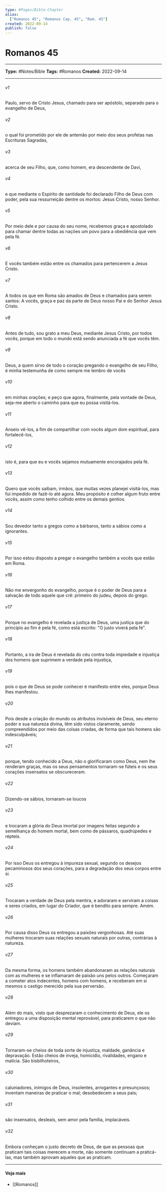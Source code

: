 ```yaml
---
type: #Pages/Bible-Chapter
alias:
  ["Romanos 45", "Romanos Cap. 45", "Rom. 45"]
created: 2022-09-14
publish: false
---
```


# Romanos 45

---

**Type:** #Notes/Bible
**Tags:** #Romanos
**Created:** 2022-09-14

---

###### v1
Paulo, servo de Cristo Jesus, chamado para ser apóstolo, separado para o evangelho de Deus,
###### v2
o qual foi prometido por ele de antemão por meio dos seus profetas nas Escrituras Sagradas,
###### v3
acerca de seu Filho, que, como homem, era descendente de Davi,
###### v4
e que mediante o Espírito de santidade foi declarado Filho de Deus com poder, pela sua ressurreição dentre os mortos: Jesus Cristo, nosso Senhor.
###### v5
Por meio dele e por causa do seu nome, recebemos graça e apostolado para chamar dentre todas as nações um povo para a obediência que vem pela fé.
###### v6
E vocês também estão entre os chamados para pertencerem a Jesus Cristo.
###### v7
A todos os que em Roma são amados de Deus e chamados para serem santos: A vocês, graça e paz da parte de Deus nosso Pai e do Senhor Jesus Cristo.
###### v8
Antes de tudo, sou grato a meu Deus, mediante Jesus Cristo, por todos vocês, porque em todo o mundo está sendo anunciada a fé que vocês têm.
###### v9
Deus, a quem sirvo de todo o coração pregando o evangelho de seu Filho, é minha testemunha de como sempre me lembro de vocês
###### v10
em minhas orações; e peço que agora, finalmente, pela vontade de Deus, seja-me aberto o caminho para que eu possa visitá-los.
###### v11
Anseio vê-los, a fim de compartilhar com vocês algum dom espiritual, para fortalecê-los,
###### v12
isto é, para que eu e vocês sejamos mutuamente encorajados pela fé.
###### v13
Quero que vocês saibam, irmãos, que muitas vezes planejei visitá-los, mas fui impedido de fazê-lo até agora. Meu propósito é colher algum fruto entre vocês, assim como tenho colhido entre os demais gentios.
###### v14
Sou devedor tanto a gregos como a bárbaros, tanto a sábios como a ignorantes.
###### v15
Por isso estou disposto a pregar o evangelho também a vocês que estão em Roma.
###### v16
Não me envergonho do evangelho, porque é o poder de Deus para a salvação de todo aquele que crê: primeiro do judeu, depois do grego.
###### v17
Porque no evangelho é revelada a justiça de Deus, uma justiça que do princípio ao fim é pela fé, como está escrito: "O justo viverá pela fé".
###### v18
Portanto, a ira de Deus é revelada do céu contra toda impiedade e injustiça dos homens que suprimem a verdade pela injustiça,
###### v19
pois o que de Deus se pode conhecer é manifesto entre eles, porque Deus lhes manifestou.
###### v20
Pois desde a criação do mundo os atributos invisíveis de Deus, seu eterno poder e sua natureza divina, têm sido vistos claramente, sendo compreendidos por meio das coisas criadas, de forma que tais homens são indesculpáveis;
###### v21
porque, tendo conhecido a Deus, não o glorificaram como Deus, nem lhe renderam graças, mas os seus pensamentos tornaram-se fúteis e os seus corações insensatos se obscureceram.
###### v22
Dizendo-se sábios, tornaram-se loucos
###### v23
e trocaram a glória do Deus imortal por imagens feitas segundo a semelhança do homem mortal, bem como de pássaros, quadrúpedes e répteis.
###### v24
Por isso Deus os entregou à impureza sexual, segundo os desejos pecaminosos dos seus corações, para a degradação dos seus corpos entre si.
###### v25
Trocaram a verdade de Deus pela mentira, e adoraram e serviram a coisas e seres criados, em lugar do Criador, que é bendito para sempre. Amém.
###### v26
Por causa disso Deus os entregou a paixões vergonhosas. Até suas mulheres trocaram suas relações sexuais naturais por outras, contrárias à natureza.
###### v27
Da mesma forma, os homens também abandonaram as relações naturais com as mulheres e se inflamaram de paixão uns pelos outros. Começaram a cometer atos indecentes, homens com homens, e receberam em si mesmos o castigo merecido pela sua perversão.
###### v28
Além do mais, visto que desprezaram o conhecimento de Deus, ele os entregou a uma disposição mental reprovável, para praticarem o que não deviam.
###### v29
Tornaram-se cheios de toda sorte de injustiça, maldade, ganância e depravação. Estão cheios de inveja, homicídio, rivalidades, engano e malícia. São bisbilhoteiros,
###### v30
caluniadores, inimigos de Deus, insolentes, arrogantes e presunçosos; inventam maneiras de praticar o mal; desobedecem a seus pais;
###### v31
são insensatos, desleais, sem amor pela família, implacáveis.
###### v32
Embora conheçam o justo decreto de Deus, de que as pessoas que praticam tais coisas merecem a morte, não somente continuam a praticá-las, mas também aprovam aqueles que as praticam.


---

#### Veja mais

- [[Romanos]]
